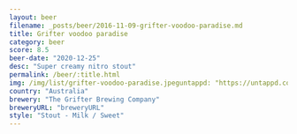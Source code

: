 ```yaml
---
layout: beer
filename: _posts/beer/2016-11-09-grifter-voodoo-paradise.md
title: Grifter voodoo paradise
category: beer
score: 8.5
beer-date: "2020-12-25"
desc: "Super creamy nitro stout"
permalink: /beer/:title.html
img: /img/list/grifter-voodoo-paradise.jpeguntappd: "https://untappd.com/b/the-grifter-brewing-company-voodoo-paradise/1705233"
country: "Australia"
brewery: "The Grifter Brewing Company"
breweryURL: "breweryURL"
style: "Stout - Milk / Sweet"
---
```

